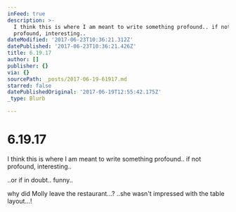 ```yaml
---
inFeed: true
description: >-
  I think this is where I am meant to write something profound.. if not
  profound, interesting..
dateModified: '2017-06-23T10:36:21.312Z'
datePublished: '2017-06-23T10:36:21.426Z'
title: 6.19.17
author: []
publisher: {}
via: {}
sourcePath: _posts/2017-06-19-61917.md
starred: false
datePublishedOriginal: '2017-06-19T12:55:42.175Z'
_type: Blurb

---
```

# 6.19.17

I think this is where I am meant to write something profound.. if not profound, interesting..

..or if in doubt.. funny..

why did Molly leave the restaurant...? ..she wasn't impressed with the table layout...!